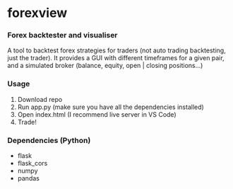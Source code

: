 # forexview
### Forex backtester and visualiser
A tool to backtest forex strategies for traders (not auto trading backtesting, just the trader). 
It provides a GUI with different timeframes for a given pair, and a simulated broker (balance, equity, open | closing positions...)

### Usage
1. Download repo
2. Run app.py (make sure you have all the dependencies installed)
3. Open index.html (I recommend live server in VS Code)
4. Trade!

### Dependencies (Python)
- flask
- flask_cors
- numpy
- pandas
